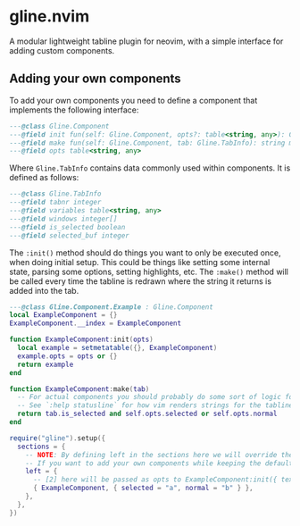 # gline.nvim
A modular lightweight tabline plugin for neovim, with a simple interface for adding custom components.

## Adding your own components
To add your own components you need to define a component that implements the following interface:
```lua
---@class Gline.Component
---@field init fun(self: Gline.Component, opts?: table<string, any>): Gline.Component constructor method that initializes the factory
---@field make fun(self: Gline.Component, tab: Gline.TabInfo): string makes this components string given some tabinfo
---@field opts table<string, any>
```

Where `Gline.TabInfo` contains data commonly used within components. It is defined as follows:
```lua
---@class Gline.TabInfo
---@field tabnr integer
---@field variables table<string, any>
---@field windows integer[]
---@field is_selected boolean
---@field selected_buf integer
```

The `:init()` method should do things you want to only be executed once, when doing initial setup. This could be things like setting some internal state, parsing some options, setting highlights, etc. The `:make()` method will be called every time the tabline is redrawn where the string it returns is added into the tab.
```lua
---@class Gline.Component.Example : Gline.Component
local ExampleComponent = {}
ExampleComponent.__index = ExampleComponent

function ExampleComponent:init(opts)
  local example = setmetatable({}, ExampleComponent)
  example.opts = opts or {}
  return example
end

function ExampleComponent:make(tab)
  -- For actual components you should probably do some sort of logic for highlights.
  -- See `:help statusline` for how vim renders strings for the tabline
  return tab.is_selected and self.opts.selected or self.opts.normal
end

require("gline").setup({
  sections = {
    -- NOTE: By defining left in the sections here we will override the default config
    -- If you want to add your own components while keeping the defaults, copy from the default config.
    left = {
      -- [2] here will be passed as opts to ExampleComponent:init({ text = "a" })
      { ExampleComponent, { selected = "a", normal = "b" } },
    },
  },
})
```
